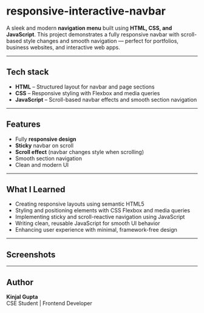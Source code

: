 # responsive-interactive-navbar

A sleek and modern **navigation menu** built using **HTML, CSS, and JavaScript**. This project demonstrates a fully responsive navbar with scroll-based style changes and smooth navigation — perfect for portfolios, business websites, and interactive web apps.

---

## Tech stack

- **HTML** – Structured layout for navbar and page sections
- **CSS** – Responsive styling with Flexbox and media queries
- **JavaScript** – Scroll-based navbar effects and smooth section navigation

---

##  Features

-  Fully **responsive design**
-  **Sticky** navbar on scroll
-  **Scroll effect** (navbar changes style when scrolling)
-  Smooth section navigation
-  Clean and modern UI

  ---

## What I Learned 

- Creating responsive layouts using semantic HTML5
- Styling and positioning elements with CSS Flexbox and media queries
- Implementing sticky and scroll-reactive navigation using JavaScript
- Writing clean, reusable JavaScript for smooth UI behavior
- Enhancing user experience with minimal, framework-free design

---

## Screenshots


---


## Author

**Kinjal Gupta**  
 CSE Student | Frontend Developer


